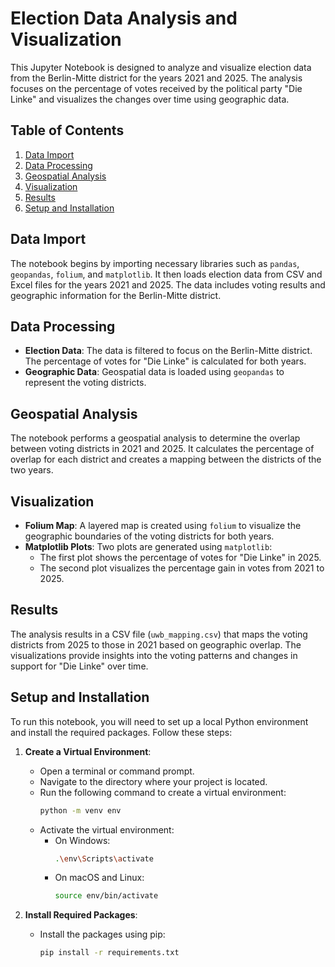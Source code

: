 # Election Data Analysis and Visualization

This Jupyter Notebook is designed to analyze and visualize election data from the Berlin-Mitte district for the years 2021 and 2025. The analysis focuses on the percentage of votes received by the political party "Die Linke" and visualizes the changes over time using geographic data.

## Table of Contents

1. [Data Import](#data-import)
2. [Data Processing](#data-processing)
3. [Geospatial Analysis](#geospatial-analysis)
4. [Visualization](#visualization)
5. [Results](#results)
6. [Setup and Installation](#setup-and-installation)

## Data Import

The notebook begins by importing necessary libraries such as `pandas`, `geopandas`, `folium`, and `matplotlib`. It then loads election data from CSV and Excel files for the years 2021 and 2025. The data includes voting results and geographic information for the Berlin-Mitte district.

## Data Processing

- **Election Data**: The data is filtered to focus on the Berlin-Mitte district. The percentage of votes for "Die Linke" is calculated for both years.
- **Geographic Data**: Geospatial data is loaded using `geopandas` to represent the voting districts.

## Geospatial Analysis

The notebook performs a geospatial analysis to determine the overlap between voting districts in 2021 and 2025. It calculates the percentage of overlap for each district and creates a mapping between the districts of the two years.

## Visualization

- **Folium Map**: A layered map is created using `folium` to visualize the geographic boundaries of the voting districts for both years.
- **Matplotlib Plots**: Two plots are generated using `matplotlib`:
  - The first plot shows the percentage of votes for "Die Linke" in 2025.
  - The second plot visualizes the percentage gain in votes from 2021 to 2025.

## Results

The analysis results in a CSV file (`uwb_mapping.csv`) that maps the voting districts from 2025 to those in 2021 based on geographic overlap. The visualizations provide insights into the voting patterns and changes in support for "Die Linke" over time.

## Setup and Installation

To run this notebook, you will need to set up a local Python environment and install the required packages. Follow these steps:

1. **Create a Virtual Environment**:
   - Open a terminal or command prompt.
   - Navigate to the directory where your project is located.
   - Run the following command to create a virtual environment:
     ```bash
     python -m venv env
     ```
   - Activate the virtual environment:
     - On Windows:
       ```bash
       .\env\Scripts\activate
       ```
     - On macOS and Linux:
       ```bash
       source env/bin/activate
       ```

2. **Install Required Packages**:
   - Install the packages using pip:
     ```bash
     pip install -r requirements.txt
     ```
